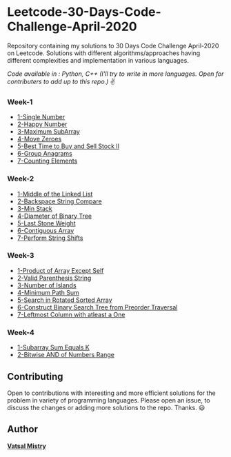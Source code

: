 # Leetcode-30-Days-Code-Challenge-April-2020

Repository containing my solutions to 30 Days Code Challenge April-2020 on Leetcode. Solutions with different algorithms/approaches having different complexities and implementation in various languages.

*Code available in : Python, C++ (I'll try to write in more languages. Open for contributers to add up to this repo.)* :v:


### Week-1

* [1-Single Number](Week1/1%20-%20Single%20Number)
* [2-Happy Number](Week1/2%20-%20Happy%20Number)
* [3-Maximum SubArray](Week1/3%20-%20Maximum%20SubArray)
* [4-Move Zeroes](Week1/4%20-%20Move%20Zeroes)
* [5-Best Time to Buy and Sell Stock II](Week1/5%20-%20Best%20Time%20to%20Buy%20and%20Sell%20Stock%20II)
* [6-Group Anagrams](Week1/6%20-%20Group%20Anagrams)
* [7-Counting Elements](Week1/7%20-%20Counting%20Elements)


### Week-2

* [1-Middle of the Linked List](Week2/1%20-%20Middle%20of%20the%20Linked%20List)
* [2-Backspace String Compare](Week2/2%20-%20Backspace%20String%20Compare)
* [3-Min Stack](Week2/3%20-%20Min%20Stack)
* [4-Diameter of Binary Tree](Week2/4%20-%20Diameter%20of%20Binary%20Tree)
* [5-Last Stone Weight](Week2/5%20-%20Last%20Stone%20Weight)
* [6-Contiguous Array](Week2/6%20-%20Contiguous%20Array)
* [7-Perform String Shifts](Week2/7%20-%20Perform%20String%20Shifts)


### Week-3

* [1-Product of Array Except Self](Week3/1%20-%20Product%20of%20Array%20Except%20Self)
* [2-Valid Parenthesis String](Week3/2%20-%20Valid%20Parenthesis%20String)
* [3-Number of Islands](Week3/3%20-%20Number%20of%20Islands)
* [4-Minimum Path Sum](Week3/4%20-%20Minimum%20Path%20Sum)
* [5-Search in Rotated Sorted Array](Week3/5%20-%20Search%20in%20Rotated%20Sorted%20Array)
* [6-Construct Binary Search Tree from Preorder Traversal](Week3/6%20-%20Construct%20Binary%20Search%20Tree%20from%20Preorder%20Traversal)
* [7-Leftmost Column with atleast a One](Week3/7%20-%20Leftmost%20Column%20with%20atleast%20a%20One)


### Week-4

* [1-Subarray Sum Equals K](Week4/1%20-%20Subarray%20Sum%20Equals%20K)
* [2-Bitwise AND of Numbers Range](Week4/2%20-%20Bitwise%20AND%20of%20Numbers%20Range)





## Contributing

Open to contributions with interesting and more efficient solutions for the problem in variety of programming languages. Please open an issue, to discuss the changes or adding more solutions to the repo. Thanks. :smiley:


## Author

[**Vatsal Mistry**](https://mistryvatsal.github.io)

